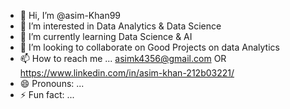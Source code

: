 - 👋 Hi, I’m @asim-Khan99
- 👀 I’m interested in Data Analytics & Data Science
- 🌱 I’m currently learning Data Science & AI
- 💞️ I’m looking to collaborate on Good Projects on data Analytics  
- 📫 How to reach me ... asimk4356@gmail.com OR https://www.linkedin.com/in/asim-khan-212b03221/
- 😄 Pronouns: ...
- ⚡ Fun fact: ...

<!---
asim-Khan99/asim-Khan99 is a ✨ special ✨ repository because its `README.md` (this file) appears on your GitHub profile.
You can click the Preview link to take a look at your changes.
--->
